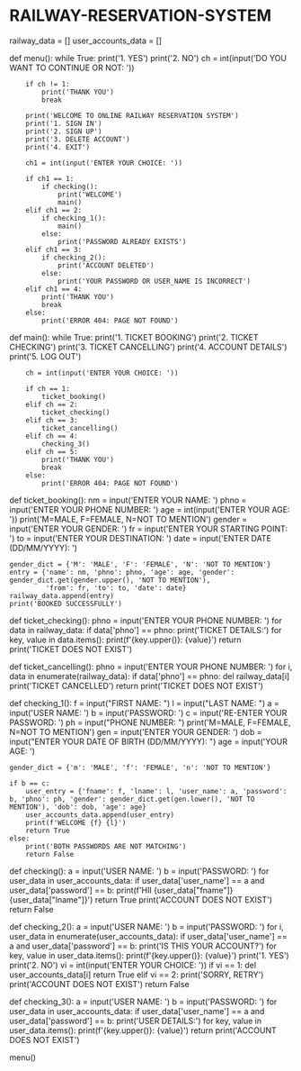 # RAILWAY-RESERVATION-SYSTEM
railway_data = []
user_accounts_data = []

def menu():
    while True:
        print('1. YES')
        print('2. NO')
        ch = int(input('DO YOU WANT TO CONTINUE OR NOT: ')) 
        
        if ch != 1:
            print('THANK YOU')
            break
        
        print('WELCOME TO ONLINE RAILWAY RESERVATION SYSTEM') 
        print('1. SIGN IN')
        print('2. SIGN UP')
        print('3. DELETE ACCOUNT')
        print('4. EXIT')
        
        ch1 = int(input('ENTER YOUR CHOICE: '))
        
        if ch1 == 1:
            if checking():
                print('WELCOME')
                main()
        elif ch1 == 2:
            if checking_1():
                main()
            else:
                print('PASSWORD ALREADY EXISTS')
        elif ch1 == 3:
            if checking_2():
                print('ACCOUNT DELETED')
            else:
                print('YOUR PASSWORD OR USER_NAME IS INCORRECT')
        elif ch1 == 4:
            print('THANK YOU') 
            break
        else:
            print('ERROR 404: PAGE NOT FOUND')

def main():
    while True:
        print('1. TICKET BOOKING')
        print('2. TICKET CHECKING')
        print('3. TICKET CANCELLING')
        print('4. ACCOUNT DETAILS')
        print('5. LOG OUT')
        
        ch = int(input('ENTER YOUR CHOICE: '))
        
        if ch == 1:
            ticket_booking() 
        elif ch == 2:
            ticket_checking()
        elif ch == 3:
            ticket_cancelling()
        elif ch == 4:
            checking_3()
        elif ch == 5: 
            print('THANK YOU')
            break
        else:
            print('ERROR 404: PAGE NOT FOUND')

def ticket_booking():
    nm = input('ENTER YOUR NAME: ')
    phno = input('ENTER YOUR PHONE NUMBER: ')
    age = int(input('ENTER YOUR AGE: '))
    print('M=MALE, F=FEMALE, N=NOT TO MENTION')
    gender = input('ENTER YOUR GENDER: ')
    fr = input('ENTER YOUR STARTING POINT: ')
    to = input('ENTER YOUR DESTINATION: ')
    date = input('ENTER DATE (DD/MM/YYYY): ')
    
    gender_dict = {'M': 'MALE', 'F': 'FEMALE', 'N': 'NOT TO MENTION'}
    entry = {'name': nm, 'phno': phno, 'age': age, 'gender': gender_dict.get(gender.upper(), 'NOT TO MENTION'), 
             'from': fr, 'to': to, 'date': date}
    railway_data.append(entry)
    print('BOOKED SUCCESSFULLY')

def ticket_checking():
    phno = input('ENTER YOUR PHONE NUMBER: ')
    for data in railway_data:
        if data['phno'] == phno:
            print('TICKET DETAILS:')
            for key, value in data.items():
                print(f'{key.upper()}: {value}')
            return
    print('TICKET DOES NOT EXIST')

def ticket_cancelling():
    phno = input('ENTER YOUR PHONE NUMBER: ')
    for i, data in enumerate(railway_data):
        if data['phno'] == phno:
            del railway_data[i]
            print('TICKET CANCELLED')
            return
    print('TICKET DOES NOT EXIST')

def checking_1():
    f = input("FIRST NAME: ")
    l = input("LAST NAME: ")
    a = input('USER NAME: ')
    b = input('PASSWORD: ')
    c = input('RE-ENTER YOUR PASSWORD: ')
    ph = input("PHONE NUMBER: ")
    print('M=MALE, F=FEMALE, N=NOT TO MENTION')
    gen = input('ENTER YOUR GENDER: ')
    dob = input("ENTER YOUR DATE OF BIRTH (DD/MM/YYYY): ")
    age = input('YOUR AGE: ')
    
    gender_dict = {'m': 'MALE', 'f': 'FEMALE', 'n': 'NOT TO MENTION'}

    if b == c:
        user_entry = {'fname': f, 'lname': l, 'user_name': a, 'password': b, 'phno': ph, 'gender': gender_dict.get(gen.lower(), 'NOT TO MENTION'), 'dob': dob, 'age': age}
        user_accounts_data.append(user_entry)
        print(f'WELCOME {f} {l}')
        return True
    else:
        print('BOTH PASSWORDS ARE NOT MATCHING')
        return False

def checking():
    a = input('USER NAME: ')
    b = input('PASSWORD: ')
    for user_data in user_accounts_data:
        if user_data['user_name'] == a and user_data['password'] == b:
            print(f'HII {user_data["fname"]} {user_data["lname"]}')
            return True
    print('ACCOUNT DOES NOT EXIST')
    return False

def checking_2():
    a = input('USER NAME: ')
    b = input('PASSWORD: ')
    for i, user_data in enumerate(user_accounts_data):
        if user_data['user_name'] == a and user_data['password'] == b:
            print('IS THIS YOUR ACCOUNT?')
            for key, value in user_data.items():
                print(f'{key.upper()}: {value}')
            print('1. YES')
            print('2. NO')
            vi = int(input('ENTER YOUR CHOICE: '))
            if vi == 1:
                del user_accounts_data[i]
                return True
            elif vi == 2:
                print('SORRY, RETRY') 
    print('ACCOUNT DOES NOT EXIST')
    return False

def checking_3():
    a = input('USER NAME: ')
    b = input('PASSWORD: ')
    for user_data in user_accounts_data:
        if user_data['user_name'] == a and user_data['password'] == b:
            print('USER DETAILS:')
            for key, value in user_data.items():
                print(f'{key.upper()}: {value}')
            return
    print('ACCOUNT DOES NOT EXIST')

menu()
